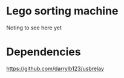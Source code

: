 # Lego sorting machine
Noting to see here yet

# Dependencies
https://github.com/darrylb123/usbrelay
